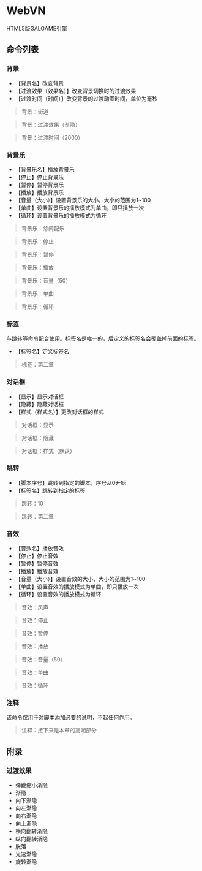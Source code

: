 WebVN
=====

HTML5版GALGAME引擎

## 命令列表

### 背景

- 【背景名】改变背景
- 【过渡效果（效果名）】改变背景切换时的过渡效果
- 【过渡时间（时间）】改变背景的过渡动画时间，单位为毫秒

> 背景：街道

> 背景：过渡效果（渐隐）

> 背景：过渡时间（2000）

### 背景乐

- 【背景乐名】播放背景乐
- 【停止】停止背景乐
- 【暂停】暂停背景乐
- 【播放】播放背景乐
- 【音量（大小）】设置背景乐的大小，大小的范围为1~100
- 【单曲】设置背景乐的播放模式为单曲，即只播放一次
- 【循环】设置背景乐的播放模式为循环

> 背景乐：悠闲配乐

> 背景乐：停止

> 背景乐：暂停

> 背景乐：播放

> 背景乐：音量（50）

> 背景乐：单曲

> 背景乐：循环

### 标签

与跳转等命令配合使用。标签名是唯一的，后定义的标签名会覆盖掉前面的标签。

- 【标签名】定义标签名

> 标签：第二章

### 对话框

- 【显示】显示对话框
- 【隐藏】隐藏对话框
- 【样式（样式名）】更改对话框的样式

> 对话框：显示

> 对话框：隐藏

> 对话框：样式（默认）

### 跳转

- 【脚本序号】跳转到指定的脚本，序号从0开始
- 【标签名】跳转到指定的标签

> 跳转：10

> 跳转：第二章

### 音效

- 【音效名】播放音效
- 【停止】停止音效
- 【暂停】暂停音效
- 【播放】播放音效
- 【音量（大小）】设置音效的大小，大小的范围为1~100
- 【单曲】设置音效的播放模式为单曲，即只播放一次
- 【循环】设置音效的播放模式为循环

> 音效：风声

> 音效：停止

> 音效：暂停

> 音效：播放

> 音效：音量（50）

> 音效：单曲

> 音效：循环

### 注释

该命令仅用于对脚本添加必要的说明，不起任何作用。

> 注释：接下来是本章的高潮部分

## 附录

### 过渡效果

- 弹跳缩小渐隐
- 渐隐
- 向下渐隐
- 向左渐隐
- 向右渐隐
- 向上渐隐
- 横向翻转渐隐
- 纵向翻转渐隐
- 脱落
- 光速渐隐
- 旋转渐隐